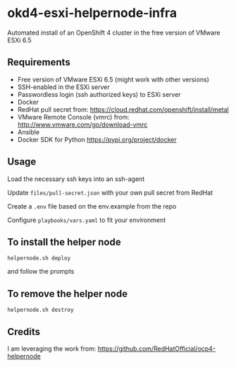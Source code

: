 # okd4-esxi-helpernode-infra

Automated install of an OpenShift 4 cluster in the free version of VMware ESXi 6.5


## Requirements

- Free version of VMware ESXi 6.5 (might work with other versions)
- SSH-enabled in the ESXi server
- Passwordless login (ssh authorized keys) to ESXi server
- Docker
- RedHat pull secret from: https://cloud.redhat.com/openshift/install/metal
- VMware Remote Console (vmrc) from: http://www.vmware.com/go/download-vmrc
- Ansible
- Docker SDK for Python https://pypi.org/project/docker



## Usage
Load the necessary ssh keys into an ssh-agent

Update `files/pull-secret.json` with your own pull secret from RedHat

Create a `.env` file based on the env.example from the repo

Configure `playbooks/vars.yaml` to fit your environment


## To install the helper node

`helpernode.sh deploy`

and follow the prompts

## To remove the helper node

`helpernode.sh destroy`


## Credits
I am leveraging the work from: https://github.com/RedHatOfficial/ocp4-helpernode

